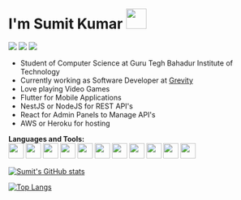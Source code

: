 # I'm Sumit Kumar <img src="https://i.pinimg.com/originals/00/4b/17/004b173f6e3d6843df10114e087f30a8.gif" width="40" height="40" />
[<img src="https://img.icons8.com/fluent/1x/linkedin.png">](http://google.com.au/)
[<img src="https://img.icons8.com/cute-clipart/1x/instagram-new.png">](http://google.com.au/)
![](https://visitor-badge.glitch.me/badge?page_id=SumitKLamba.SumitKLamba)




- Student of Computer Science at Guru Tegh Bahadur Institute of Technology
- Currently working as Software Developer at [Grevity](https://grevity.in/)
- Love playing Video Games
- Flutter for Mobile Applications
- NestJS or NodeJS for REST API's
- React for Admin Panels to Manage API's
- AWS or Heroku for hosting 

**Languages and Tools:**  
<code><img height="30" src="https://www.kindpng.com/picc/m/355-3557482_flutter-logo-png-transparent-png.png"></code>
<code><img height="30" src="https://blog.theodo.com/static/dfa7994d6389d439e8a14bc09d03326b/a79d3/1_cZXAov35eTfE545EiuGFqQ.png"></code>
<code><img height="30" src="https://upload.wikimedia.org/wikipedia/commons/thumb/a/a7/React-icon.svg/1280px-React-icon.svg.png"></code>
<code><img height="30" src="https://cdn.worldvectorlogo.com/logos/java.svg"></code>
<code><img height="30" src="https://encrypted-tbn0.gstatic.com/images?q=tbn:ANd9GcRfOfptrC48Ggz3JC23XVvfUc6qPqMrkrGGZ5ajLqLDARAP15-8lnl4ETCV_BNdMoW7TjU&usqp=CAU"></code>
<code><img height="30" src="https://upload.wikimedia.org/wikipedia/commons/thumb/9/99/Unofficial_JavaScript_logo_2.svg/2048px-Unofficial_JavaScript_logo_2.svg.png"></code>
<code><img height="30" src="https://encrypted-tbn0.gstatic.com/images?q=tbn:ANd9GcTl7y4Ib8EVIIiZQzXgz_SS_XQfv0tplsyKW7eJvMpA4CudtAFkWp4p6rsPSu1im_nT6IY&usqp=CAU"></code>
<code><img height="30" src="https://logowik.com/content/uploads/images/visual-studio-code7642.jpg"></code>
<code><img height="30" src="https://upload.wikimedia.org/wikipedia/commons/thumb/2/29/Postgresql_elephant.svg/1200px-Postgresql_elephant.svg.png"></code>
<code><img height="30" src="https://brandeps.com/logo-download/H/Heroku-logo-vector-01.svg"></code>
<code><img height="30" src="https://upload.wikimedia.org/wikipedia/commons/thumb/9/93/Amazon_Web_Services_Logo.svg/1200px-Amazon_Web_Services_Logo.svg.png"></code>


<!--
**SumitKLamba/SumitKLamba** is a ✨ _special_ ✨ repository because its `README.md` (this file) appears on your GitHub profile.

Here are some ideas to get you started:

- 🔭 I’m currently working on Private Projects
- 🌱 I’m currently learning Data Structures
- 👯 I’m looking to collaborate on ...
- 🤔 I’m looking for help with ...
- 💬 Ask me about ...
- 📫 How to reach me: ...
- 😄 Pronouns: ...
- ⚡ Fun fact: ...
-->


[![Sumit's GitHub stats](https://github-readme-stats.vercel.app/api?username=SumitKLamba&count_private=true&show_icons=true&theme=dark&border_radius=24&bg_color=cc8400&text_color=ffffff&hide=issues,contribs)
](https://github.com/anuraghazra/github-readme-stats)

[![Top Langs](https://github-readme-stats.vercel.app/api/top-langs/?username=SumitKLamba&layout=compact&count_private=true&theme=dark&border_radius=24&bg_color=cc8400&text_color=ffffff)](https://github.com/anuraghazra/github-readme-stats)
